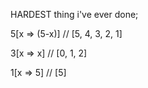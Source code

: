 HARDEST thing i've ever done;

5[x => (5-x)] // [5, 4, 3, 2, 1]


3[x => x] // [0, 1, 2]


1[x => 5] // [5]
